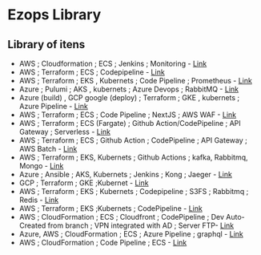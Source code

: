 # Ezops Library

<h2>Library of itens</h2>

<ul>
<li> AWS ; Cloudformation ; ECS ; Jenkins ; Monitoring - <a href="https://github.com/ezops-br/amuse_infra">Link</a>

</li>

<li> AWS ; Terraform ; ECS ; Codepipeline - <a href="https://github.com/ezops-br/my_digital_infra">Link</a>
</li>

<li> AWS ; Terraform ; EKS , Kubernets ; Code Pipeline ; Prometheus - <a href="https://github.com/ezops-br/nugget-infra">Link</a>
</li>

<li> Azure ; Pulumi ; AKS , kubernets ; Azure Devops ; RabbitMQ - <a href="https://github.com/ezops-br/korio_clinical_infra">Link</a>
</li>

<li>Azure (build) , GCP google (deploy) ; Terraform ; GKE , kubernets ; Azure Pipeline - <a href="https://github.com/ezops-br/primework_infra">Link</a>
</li>

<li>AWS ; Terraform ; ECS ; Code Pipeline ; NextJS ; AWS WAF - <a href="https://github.com/ezops-br/georgerogers-Mailtag-Infra">Link</a>
</li>

<li>AWS ; Terraform ; ECS (Fargate) ; Github Action/CodePipeline ; API Gateway ; Serverless - <a href="https://github.com/ezops-br/thoughtful-automation-foundry-infra">Link</a>
</li>

<li>AWS ; Terraform ; ECS ; Github Action ; CodePipeline ; API Gateway ; AWS Batch - <a href="https://github.com/ezops-br/thoughtful-automation-opus-infra">Link</a>
</li>

<li>AWS ; Terraform ; EKS, Kubernets ; Github Actions ; kafka, Rabbitmq, Mongo - <a href="https://github.com/ezops-br/upbots-infra">Link</a>
</li>

<li>Azure ; Ansible ; AKS, Kubernets ; Jenkins ; Kong ; Jaeger - <a href="https://github.com/ezops-br/vikings-infra">Link</a>
</li>

<li>GCP ; Terraform ; GKE ;Kubernet - <a href="https://github.com/ezops-br/respeak-dwgcp-infra">Link</a>
</li>

<li>AWS ; Terraform ; EKS ; Kubernets ; Codepipeline ; S3FS ; Rabbitmq ; Redis - <a href="https://github.com/ezops-br/respeak-ratetracker-infra">Link</a>
</li>

<li>AWS ; Terraform ; EKS ;Kubernets ; CodePipeline - <a href="https://github.com/ezops-br/respeak-bespoke-infra">Link</a>
</li>

<li>AWS ; CloudFormation ; ECS ; Cloudfront ; CodePipeline ; Dev Auto-Created from branch ; VPN integrated with AD ; Server FTP- <a href="https://github.com/ezops-br/carserv-infra">Link</a>
</li>

<li>Azure, AWS ; CloudFormation ; ECS ; Azure Pipeline ; graphql - <a href="https://github.com/ezops-br/forecastable-infra">Link</a>
</li>

<li>AWS ; CloudFormation ; Code Pipeline ; ECS - <a href="https://github.com/ezops-br/xaqt-infra">Link</a>
</li>

</ul>
